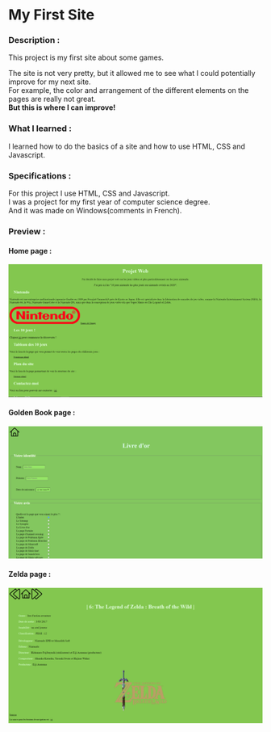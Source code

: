 # My First Site
  
### Description :   
This project is my first site about some games.   

The site is not very pretty, but it allowed me to see what I could potentially improve for my next site.  
For example, the color and arrangement of the different elements on the pages are really not great.  
**But this is where I can improve!**  
  
### What I learned : 
I learned how to do the basics of a site and how to use HTML, CSS and Javascript.  
  
### Specifications :  
For this project I use HTML, CSS and Javascript.  
I was a project for my first year of computer science degree.  
And it was made on Windows(comments in French).  
  
### Preview :  

#### Home page :  
![home](https://github.com/leoHerv/firstSite/blob/main/firstSiteImages/home.PNG)
#### Golden Book page :  
![golden book](https://github.com/leoHerv/firstSite/blob/main/firstSiteImages/livreDOr.PNG)
#### Zelda page :  
![zelda page](https://github.com/leoHerv/firstSite/blob/main/firstSiteImages/zeldaPage.PNG)
